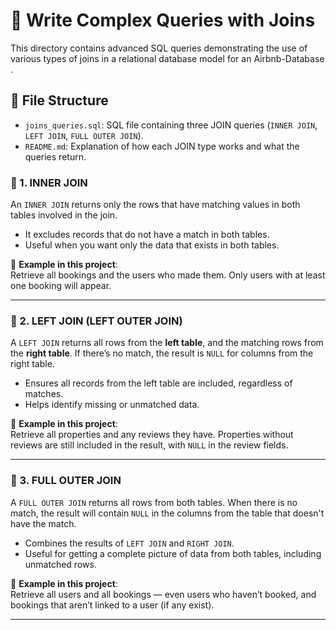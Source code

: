 # 🧩 Write Complex Queries with Joins

This directory contains advanced SQL queries demonstrating the use of various types of joins in a relational database model for an Airbnb-Database .

## 📁 File Structure

- `joins_queries.sql`: SQL file containing three JOIN queries (`INNER JOIN`, `LEFT JOIN`, `FULL OUTER JOIN`).
- `README.md`: Explanation of how each JOIN type works and what the queries return.

### 🔹 1. INNER JOIN

An `INNER JOIN` returns only the rows that have matching values in both tables involved in the join.

- It excludes records that do not have a match in both tables.
- Useful when you want only the data that exists in both tables.

📌 **Example in this project**:  
Retrieve all bookings and the users who made them. Only users with at least one booking will appear.

---

### 🔹 2. LEFT JOIN (LEFT OUTER JOIN)

A `LEFT JOIN` returns all rows from the **left table**, and the matching rows from the **right table**. If there’s no match, the result is `NULL` for columns from the right table.

- Ensures all records from the left table are included, regardless of matches.
- Helps identify missing or unmatched data.

📌 **Example in this project**:  
Retrieve all properties and any reviews they have. Properties without reviews are still included in the result, with `NULL` in the review fields.

---

### 🔹 3. FULL OUTER JOIN

A `FULL OUTER JOIN` returns all rows from both tables. When there is no match, the result will contain `NULL` in the columns from the table that doesn't have the match.

- Combines the results of `LEFT JOIN` and `RIGHT JOIN`.
- Useful for getting a complete picture of data from both tables, including unmatched rows.

📌 **Example in this project**:  
Retrieve all users and all bookings — even users who haven’t booked, and bookings that aren’t linked to a user (if any exist).

---
